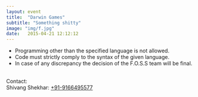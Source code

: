 ```yaml
---
layout: event
title:  "Darwin Games"
subtitle: "Something shitty"
image: "img/f.jpg"
date:   2015-04-21 12:12:12
---
```


- Programming other than the specified language is not allowed.
- Code must strictly comply to the syntax of the given language.
- In case of any discrepancy the decision of the F.O.S.S team will be final.

<br>Contact: 
<br>Shivang Shekhar: <a class="hot-link" href="tel:+919166495577">+91-9166495577</a>